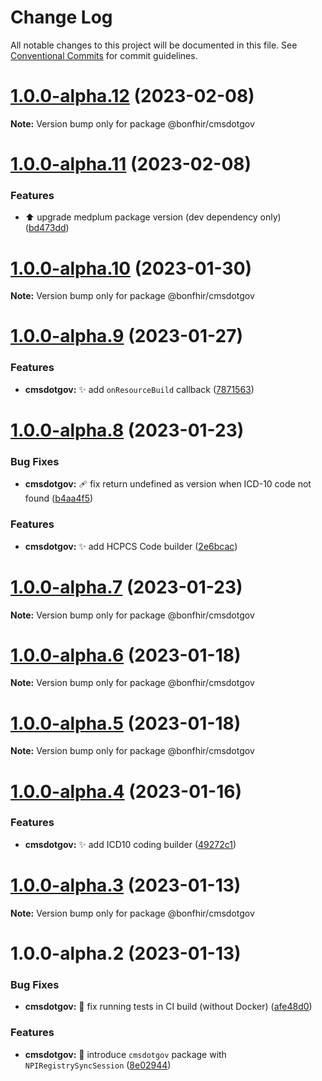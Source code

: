 # Change Log

All notable changes to this project will be documented in this file.
See [Conventional Commits](https://conventionalcommits.org) for commit guidelines.

# [1.0.0-alpha.12](https://github.com/bonfhir/bonfhir/compare/@bonfhir/cmsdotgov@1.0.0-alpha.11...@bonfhir/cmsdotgov@1.0.0-alpha.12) (2023-02-08)

**Note:** Version bump only for package @bonfhir/cmsdotgov





# [1.0.0-alpha.11](https://github.com/bonfhir/bonfhir/compare/@bonfhir/cmsdotgov@1.0.0-alpha.10...@bonfhir/cmsdotgov@1.0.0-alpha.11) (2023-02-08)


### Features

* :arrow_up: upgrade medplum package version (dev dependency only) ([bd473dd](https://github.com/bonfhir/bonfhir/commit/bd473dd79ccd678b3a81d8fc0ed37f0715317669))





# [1.0.0-alpha.10](https://github.com/bonfhir/bonfhir/compare/@bonfhir/cmsdotgov@1.0.0-alpha.9...@bonfhir/cmsdotgov@1.0.0-alpha.10) (2023-01-30)

**Note:** Version bump only for package @bonfhir/cmsdotgov





# [1.0.0-alpha.9](https://github.com/bonfhir/bonfhir/compare/@bonfhir/cmsdotgov@1.0.0-alpha.8...@bonfhir/cmsdotgov@1.0.0-alpha.9) (2023-01-27)


### Features

* **cmsdotgov:** :sparkles: add `onResourceBuild` callback ([7871563](https://github.com/bonfhir/bonfhir/commit/7871563ce3c4107f30704e2fd25ac9db2ddeb1b4))





# [1.0.0-alpha.8](https://github.com/bonfhir/bonfhir/compare/@bonfhir/cmsdotgov@1.0.0-alpha.7...@bonfhir/cmsdotgov@1.0.0-alpha.8) (2023-01-23)


### Bug Fixes

* **cmsdotgov:** :adhesive_bandage: fix return undefined as version when ICD-10 code not found ([b4aa4f5](https://github.com/bonfhir/bonfhir/commit/b4aa4f5dba12393a04a95a9ff1388f3207018b3c))


### Features

* **cmsdotgov:** :sparkles: add HCPCS Code builder ([2e6bcac](https://github.com/bonfhir/bonfhir/commit/2e6bcac04a0fcbcc78265e69d4363d62b42d1090))





# [1.0.0-alpha.7](https://github.com/bonfhir/bonfhir/compare/@bonfhir/cmsdotgov@1.0.0-alpha.6...@bonfhir/cmsdotgov@1.0.0-alpha.7) (2023-01-23)

**Note:** Version bump only for package @bonfhir/cmsdotgov





# [1.0.0-alpha.6](https://github.com/bonfhir/bonfhir/compare/@bonfhir/cmsdotgov@1.0.0-alpha.5...@bonfhir/cmsdotgov@1.0.0-alpha.6) (2023-01-18)

**Note:** Version bump only for package @bonfhir/cmsdotgov





# [1.0.0-alpha.5](https://github.com/bonfhir/bonfhir/compare/@bonfhir/cmsdotgov@1.0.0-alpha.4...@bonfhir/cmsdotgov@1.0.0-alpha.5) (2023-01-18)

**Note:** Version bump only for package @bonfhir/cmsdotgov





# [1.0.0-alpha.4](https://github.com/bonfhir/bonfhir/compare/@bonfhir/cmsdotgov@1.0.0-alpha.3...@bonfhir/cmsdotgov@1.0.0-alpha.4) (2023-01-16)


### Features

* **cmsdotgov:** :sparkles: add ICD10 coding builder ([49272c1](https://github.com/bonfhir/bonfhir/commit/49272c186ea11616becc58f47a82fce1c78e3ace))





# [1.0.0-alpha.3](https://github.com/bonfhir/bonfhir/compare/@bonfhir/cmsdotgov@1.0.0-alpha.2...@bonfhir/cmsdotgov@1.0.0-alpha.3) (2023-01-13)

**Note:** Version bump only for package @bonfhir/cmsdotgov





# 1.0.0-alpha.2 (2023-01-13)


### Bug Fixes

* **cmsdotgov:** :green_heart: fix running tests in CI build (without Docker) ([afe48d0](https://github.com/bonfhir/bonfhir/commit/afe48d0876dcf37c62bc7a430114f6cc4dcc99f3))


### Features

* **cmsdotgov:** :tada: introduce `cmsdotgov` package with `NPIRegistrySyncSession` ([8e02944](https://github.com/bonfhir/bonfhir/commit/8e02944aa75dccbd861d9e5b54b491d970780dea))
